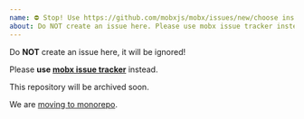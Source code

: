 ```yaml
---
name: ⛔ Stop! Use https://github.com/mobxjs/mobx/issues/new/choose instead.
about: Do NOT create an issue here. Please use mobx issue tracker instead. This repository will be archived soon. 
---
```


Do **NOT** create an issue here, it will be ignored!

Please **use [mobx issue tracker](https://github.com/mobxjs/mobx/issues)** instead.

This repository will be archived soon.

We are [moving to monorepo](https://github.com/mobxjs/mobx/issues/2530).
